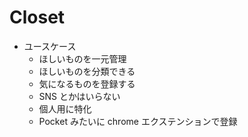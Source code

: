 # Closet

- ユースケース
  - ほしいものを一元管理
  - ほしいものを分類できる
  - 気になるものを登録する
  - SNS とかはいらない
  - 個人用に特化
  - Pocket みたいに chrome エクステンションで登録
